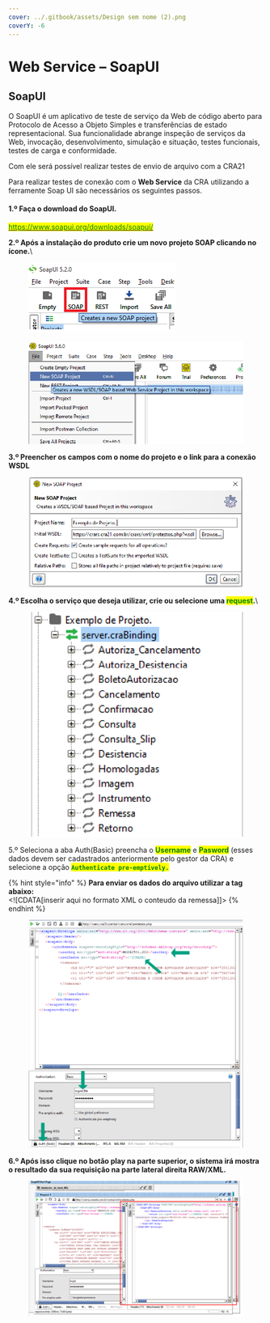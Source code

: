 ```yaml
---
cover: ../.gitbook/assets/Design sem nome (2).png
coverY: -6
---
```


# Web Service – SoapUI

## SoapUI

O SoapUI é um aplicativo de teste de serviço da Web de código aberto para Protocolo de Acesso a Objeto Simples e transferências de estado representacional. Sua funcionalidade abrange inspeção de serviços da Web, invocação, desenvolvimento, simulação e situação, testes funcionais, testes de carga e conformidade.

Com ele será possível realizar testes de envio de arquivo com a CRA21&#x20;

Para realizar testes de conexão com o **Web Service** da CRA utilizando a ferramente Soap UI são necessários os seguintes passos.

#### 1.º Faça o download do SoapUI.

[<mark style="color:green;">https://www.soapui.org/downloads/soapui/</mark>](https://www.soapui.org/downloads/soapui/)

**2.º Após a instalação do produto crie um novo projeto SOAP clicando no ícone.**\


<figure><img src="../.gitbook/assets/image (34) (2).png" alt=""><figcaption></figcaption></figure>

<figure><img src="../.gitbook/assets/image (2) (1).png" alt=""><figcaption></figcaption></figure>

**3.º Preencher os campos com o nome do projeto e o link para a conexão WSDL**

<figure><img src="../.gitbook/assets/image (3).png" alt=""><figcaption></figcaption></figure>

**4.º Escolha o serviço que deseja utilizar, crie ou selecione uma **<mark style="color:green;">**request**</mark>**.**\


<figure><img src="../.gitbook/assets/image (4).png" alt=""><figcaption></figcaption></figure>

5.º Seleciona a aba Auth(Basic) preencha o <mark style="color:green;">**Username**</mark> e <mark style="color:green;">**Pasword**</mark> (esses dados devem ser cadastrados anteriormente pelo gestor da CRA) e selecione a opção <mark style="color:green;">**`Authenticate pre-emptively.`**</mark>

{% hint style="info" %}
**Para enviar os dados do arquivo utilizar a tag abaixo:**\
\<!\[CDATA\[inserir aqui no formato XML o conteudo da remessa]]>
{% endhint %}

<figure><img src="../.gitbook/assets/image (1) (1).png" alt=""><figcaption></figcaption></figure>

**6.º Após isso clique no botão play na parte superior, o sistema irá mostra o resultado da sua requisição na parte lateral direita RAW/XML.**

<figure><img src="../.gitbook/assets/image (7).png" alt=""><figcaption></figcaption></figure>
